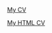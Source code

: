 [My CV](https://Chet314.github.io/rsschool-cv/cv)

[My HTML CV](https://Chet314.github.io/rsschool-cv/index)
